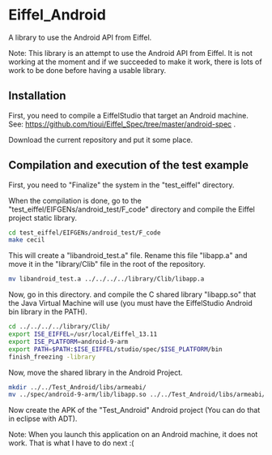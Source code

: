 Eiffel_Android
==============

A library to use the Android API from Eiffel.

Note: This library is an attempt to use the Android API from Eiffel. It is not
working at the moment and if we succeeded to make it work, there is lots of
work to be done before having a usable library.

Installation
------------

First, you need to compile a EiffelStudio that target an Android machine.
See: https://github.com/tioui/Eiffel_Spec/tree/master/android-spec .

Download the current repository and put it some place.

Compilation and execution of the test example
---------------------------------------------

First, you need to "Finalize" the system in the "test_eiffel" directory.

When the compilation is done, go to the "test_eiffel/EIFGENs/android_test/F_code"
directory and compile the Eiffel project static library.

```bash
cd test_eiffel/EIFGENs/android_test/F_code
make cecil
```

This will create a "libandroid_test.a" file. Rename this file "libapp.a" and 
move it in the "library/Clib" file in the root of the repository.

```bash
mv libandroid_test.a ../../../../library/Clib/libapp.a
```

Now, go in this directory. and compile the C shared library "libapp.so" that
the Java Virtual Machine will use (you must have the EiffelStudio Android bin library in the PATH).

```bash
cd ../../../../library/Clib/
export ISE_EIFFEL=/usr/local/Eiffel_13.11
export ISE_PLATFORM=android-9-arm
export PATH=$PATH:$ISE_EIFFEL/studio/spec/$ISE_PLATFORM/bin
finish_freezing -library
```

Now, move the shared library in the Android Project.

```bash
mkdir ../../Test_Android/libs/armeabi/
mv ../spec/android-9-arm/lib/libapp.so ../../Test_Android/libs/armeabi/
```

Now create the APK of the "Test_Android" Android project (You can do that in 
eclipse with ADT). 

Note: When you launch this application on an Android machine, it does not work.
That is what I have to do next :(
